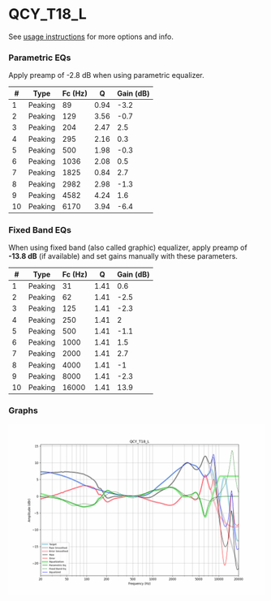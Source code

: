 # QCY_T18_L
See [usage instructions](https://github.com/jaakkopasanen/AutoEq#usage) for more options and info.

### Parametric EQs
Apply preamp of -2.8 dB when using parametric equalizer.

|   # | Type    |   Fc (Hz) |    Q |   Gain (dB) |
|-----|---------|-----------|------|-------------|
|   1 | Peaking |        89 | 0.94 |        -3.2 |
|   2 | Peaking |       129 | 3.56 |        -0.7 |
|   3 | Peaking |       204 | 2.47 |         2.5 |
|   4 | Peaking |       295 | 2.16 |         0.3 |
|   5 | Peaking |       500 | 1.98 |        -0.3 |
|   6 | Peaking |      1036 | 2.08 |         0.5 |
|   7 | Peaking |      1825 | 0.84 |         2.7 |
|   8 | Peaking |      2982 | 2.98 |        -1.3 |
|   9 | Peaking |      4582 | 4.24 |         1.6 |
|  10 | Peaking |      6170 | 3.94 |        -6.4 |

### Fixed Band EQs
When using fixed band (also called graphic) equalizer, apply preamp of **-13.8 dB** (if available) and set gains manually with these parameters.

|   # | Type    |   Fc (Hz) |    Q |   Gain (dB) |
|-----|---------|-----------|------|-------------|
|   1 | Peaking |        31 | 1.41 |         0.6 |
|   2 | Peaking |        62 | 1.41 |        -2.5 |
|   3 | Peaking |       125 | 1.41 |        -2.3 |
|   4 | Peaking |       250 | 1.41 |         2   |
|   5 | Peaking |       500 | 1.41 |        -1.1 |
|   6 | Peaking |      1000 | 1.41 |         1.5 |
|   7 | Peaking |      2000 | 1.41 |         2.7 |
|   8 | Peaking |      4000 | 1.41 |        -1   |
|   9 | Peaking |      8000 | 1.41 |        -2.3 |
|  10 | Peaking |     16000 | 1.41 |        13.9 |

### Graphs
![](./QCY_T18_L.png)
